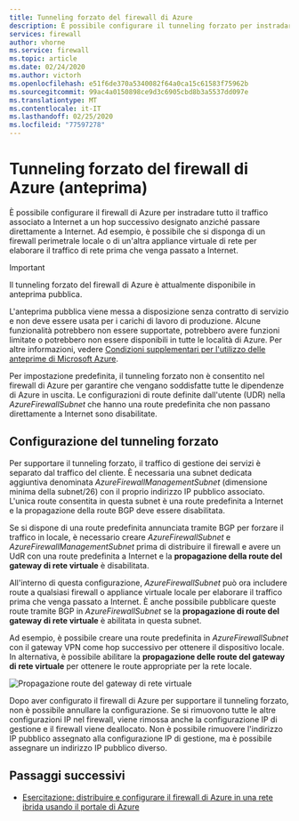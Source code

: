 ```yaml
---
title: Tunneling forzato del firewall di Azure
description: È possibile configurare il tunneling forzato per instradare il traffico associato a Internet a un firewall aggiuntivo o a un'appliance virtuale di rete per un'ulteriore elaborazione.
services: firewall
author: vhorne
ms.service: firewall
ms.topic: article
ms.date: 02/24/2020
ms.author: victorh
ms.openlocfilehash: e51f6de370a5340082f64a0ca15c61583f75962b
ms.sourcegitcommit: 99ac4a0150898ce9d3c6905cbd8b3a5537dd097e
ms.translationtype: MT
ms.contentlocale: it-IT
ms.lasthandoff: 02/25/2020
ms.locfileid: "77597278"
---
```

# <a name="azure-firewall-forced-tunneling-preview"></a>Tunneling forzato del firewall di Azure (anteprima)

È possibile configurare il firewall di Azure per instradare tutto il traffico associato a Internet a un hop successivo designato anziché passare direttamente a Internet. Ad esempio, è possibile che si disponga di un firewall perimetrale locale o di un'altra appliance virtuale di rete per elaborare il traffico di rete prima che venga passato a Internet.

> [!IMPORTANT]
> Il tunneling forzato del firewall di Azure è attualmente disponibile in anteprima pubblica.
>
> L'anteprima pubblica viene messa a disposizione senza contratto di servizio e non deve essere usata per i carichi di lavoro di produzione. Alcune funzionalità potrebbero non essere supportate, potrebbero avere funzioni limitate o potrebbero non essere disponibili in tutte le località di Azure. Per altre informazioni, vedere [Condizioni supplementari per l'utilizzo delle anteprime di Microsoft Azure](https://azure.microsoft.com/support/legal/preview-supplemental-terms/).

Per impostazione predefinita, il tunneling forzato non è consentito nel firewall di Azure per garantire che vengano soddisfatte tutte le dipendenze di Azure in uscita. Le configurazioni di route definite dall'utente (UDR) nella *AzureFirewallSubnet* che hanno una route predefinita che non passano direttamente a Internet sono disabilitate.

## <a name="forced-tunneling-configuration"></a>Configurazione del tunneling forzato

Per supportare il tunneling forzato, il traffico di gestione dei servizi è separato dal traffico del cliente. È necessaria una subnet dedicata aggiuntiva denominata *AzureFirewallManagementSubnet* (dimensione minima della subnet/26) con il proprio indirizzo IP pubblico associato. L'unica route consentita in questa subnet è una route predefinita a Internet e la propagazione della route BGP deve essere disabilitata.

Se si dispone di una route predefinita annunciata tramite BGP per forzare il traffico in locale, è necessario creare *AzureFirewallSubnet* e *AzureFirewallManagementSubnet* prima di distribuire il firewall e avere un UdR con una route predefinita a Internet e la **propagazione della route del gateway di rete virtuale** è disabilitata.

All'interno di questa configurazione, *AzureFirewallSubnet* può ora includere route a qualsiasi firewall o appliance virtuale locale per elaborare il traffico prima che venga passato a Internet. È anche possibile pubblicare queste route tramite BGP in *AzureFirewallSubnet* se la **propagazione di route del gateway di rete virtuale** è abilitata in questa subnet.

Ad esempio, è possibile creare una route predefinita in *AzureFirewallSubnet* con il gateway VPN come hop successivo per ottenere il dispositivo locale. In alternativa, è possibile abilitare la **propagazione delle route del gateway di rete virtuale** per ottenere le route appropriate per la rete locale.

![Propagazione route del gateway di rete virtuale](media/forced-tunneling/route-propagation.png)

Dopo aver configurato il firewall di Azure per supportare il tunneling forzato, non è possibile annullare la configurazione. Se si rimuovono tutte le altre configurazioni IP nel firewall, viene rimossa anche la configurazione IP di gestione e il firewall viene deallocato. Non è possibile rimuovere l'indirizzo IP pubblico assegnato alla configurazione IP di gestione, ma è possibile assegnare un indirizzo IP pubblico diverso.

## <a name="next-steps"></a>Passaggi successivi

- [Esercitazione: distribuire e configurare il firewall di Azure in una rete ibrida usando il portale di Azure](tutorial-hybrid-portal.md)